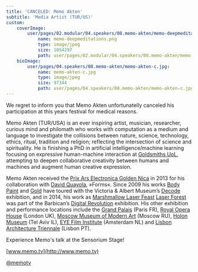 ```yaml
---
title: 'CANCELED: Memo Akten'
subtitle: 'Media Artist (TUR/US)'
custom:
    coverImage:
        user/pages/02.modular/04.speakers/08.memo-akten/memo-deepmeditations.png:
            name: memo-deepmeditations.png
            type: image/jpeg
            size: 1054297
            path: user/pages/02.modular/04.speakers/08.memo-akten/memo-deepmeditations.png
    bioImage:
        user/pages/04.speakers/08.memo-akten/memo-akten-c.jpg:
            name: memo-akten-c.jpg
            type: image/jpeg
            size: 97344
            path: user/pages/04.speakers/08.memo-akten/memo-akten-c.jpg
---
```


We regret to inform you that Memo Akten unfortunatelly canceled his participation at this years festival for medical reasons.

Memo Akten (TUR/USA) is an ever inspiring artist, musician, researcher, curious mind and philomath who works with computation as a medium and language to investigate the collisions between nature, science, technology, ethics, ritual, tradition and religion; reflecting the intersection of science and spirituality. He is finishing a PhD in artificial intelligence/machine learning focusing on expressive human-machine interaction at [Goldsmiths UoL](https://www.gold.ac.uk/), attempting to deepen collaborative creativity between humans and machines and augment human creative expression. 

Memo Akten received the [Prix Ars Electronica Golden Nica](http://prix2013.aec.at/prixwinner/9728/) in 2013 for his collaboration with [David Quayola](https://quayola.com/), »Forms«. Since 2009 his works [Body Paint](http://www.memo.tv/portfolio/bodypaint/) and [Gold](http://www.memo.tv/portfolio/gold/) have toured with the Victoria & Albert Museum’s [Decode](http://www.vam.ac.uk/content/videos/d/video-decode-digital-design-sensations/) exhibition, and in 2014, his work as [Marshmallow Laser Feast](https://www.marshmallowlaserfeast.com/) [Laser Forest](http://www.memo.tv/portfolio/laser-forest/) was part of the Barbican’s [Digital Revolution](https://www.barbican.org.uk/hire/exhibition-hire-bie/past-bie-exhibitions/digital-revolution) exhibition. His other exhibition and performance locations include the [Grand Palais](https://www.grandpalais.fr/en) (Paris FR), [Royal Opera House](https://www.roh.org.uk/) (London UK), [Moscow Museum of Modern Art](http://www.mmoma.ru/en/) (Moscow RU), [Holon Museum](http://www.dmh.org.il/) (Tel Aviv IL), [EYE Film Institute](https://www.eyefilm.nl/en) (Amsterdam NL) and [Lisbon Architecture Triennale](https://www.trienaldelisboa.com/) (Lisbon PT).

Experience Memo's talk at the Sensorium Stage!

[www.memo.tv](http://www.memo.tv)

[@memotv](https://twitter.com/memotv)


